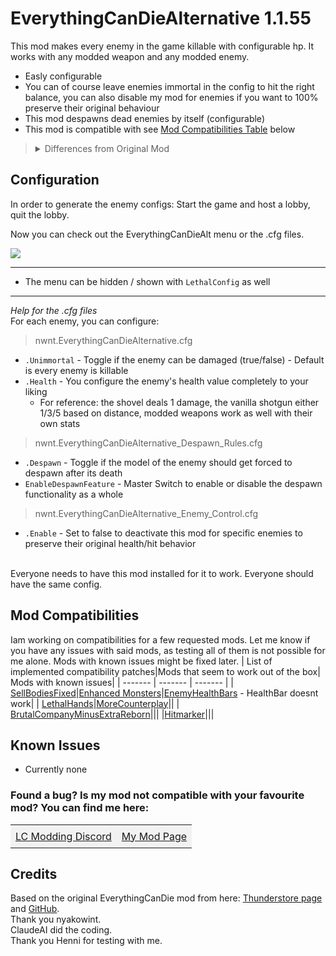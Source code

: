 # EverythingCanDieAlternative 1.1.55

This mod makes every enemy in the game killable with configurable hp. It works with any modded weapon and any modded enemy.
- Easly configurable
- You can of course leave enemies immortal in the config to hit the right balance, you can also disable my mod for enemies if you want to 100% preserve their original behaviour
- This mod despawns dead enemies by itself (configurable)
- This mod is compatible with see [Mod Compatibilities Table](#Mod-Compatibilities) below

> <details><summary> Differences from Original Mod</summary>- No separate shotgun/melee weapon settings<br>- No Explosion Effects: Enemies simply despawn or play their death animation if allowed to by the despawn config<br>- An alternative version of the EverythingCanDie mod from TheFluff as it did not work for me with a few modded enemies</details>

## Configuration
In order to generate the enemy configs: Start the game and host a lobby, quit the lobby.

Now you can check out the EverythingCanDieAlt menu or the .cfg files.

![](https://i.imgur.com/jMikt8q.png)
____
- The menu can be hidden / shown with `LethalConfig` as well
____
_Help for the .cfg files_
<br>For each enemy, you can configure:
> nwnt.EverythingCanDieAlternative.cfg
- `.Unimmortal` - Toggle if the enemy can be damaged (true/false) - Default is every enemy is killable
- `.Health` - You configure the enemy's health value completely to your liking
  - For reference: the shovel deals 1 damage, the vanilla shotgun either 1/3/5 based on distance, modded weapons work as well with their own stats

> nwnt.EverythingCanDieAlternative_Despawn_Rules.cfg<br>
- `.Despawn` - Toggle if the model of the enemy should get forced to despawn after its death
- `EnableDespawnFeature` - Master Switch to enable or disable the despawn functionality as a whole

> nwnt.EverythingCanDieAlternative_Enemy_Control.cfg<br>
- `.Enable` - Set to false to deactivate this mod for specific enemies to preserve their original health/hit behavior

<br>Everyone needs to have this mod installed for it to work. Everyone should have the same config.

## Mod Compatibilities
Iam working on compatibilities for a few requested mods. Let me know if you have any issues with said mods, as testing all of them is not possible for me alone. Mods with known issues might be fixed later.
| List of implemented compatibility patches|Mods that seem to work out of the box| Mods with known issues|
| ------- | ------- | ------- |
| [SellBodiesFixed](https://thunderstore.io/c/lethal-company/p/Entity378/SellBodiesFixed/)|[Enhanced Monsters](https://thunderstore.io/c/lethal-company/p/VELD/Enhanced_Monsters/)|[EnemyHealthBars](https://thunderstore.io/c/lethal-company/p/NotezyTeam/EnemyHealthBars/) - HealthBar doesnt work|
| [LethalHands](https://thunderstore.io/c/lethal-company/p/SlapItNow/LethalHands/)|[MoreCounterplay](https://thunderstore.io/c/lethal-company/p/BaronDrakula/MoreCounterplay/)||
| [BrutalCompanyMinusExtraReborn](https://thunderstore.io/c/lethal-company/p/SoftDiamond/BrutalCompanyMinusExtraReborn/)|||
|[Hitmarker](https://thunderstore.io/c/lethal-company/p/Zehs/Hitmarker/)|||

## Known Issues
- Currently none

<h3>Found a bug? Is my mod not compatible with your favourite mod? You can find me here:</h3>

<table>
  <tr>
    <td style="padding: 8px; background-color: #f2f2f2;"><a href="https://discord.gg/8DgrNrH8Z5">LC Modding Discord</a></td>
    <td style="padding: 8px; background-color: #f2f2f2;"><a href="https://discord.com/channels/1168655651455639582/1348071762549805208">My Mod Page</a></td>
  </tr>
</table>

## Credits
Based on the original EverythingCanDie mod from here: [Thunderstore page](https://thunderstore.io/c/lethal-company/p/TheFluff/EverythingCanDie/) and [GitHub](https://github.com/nyakowint/EverythingCanDie-LC/tree/main).
<br> Thank you nyakowint.
<br> ClaudeAI did the coding. 
<br> Thank you Henni for testing with me.
